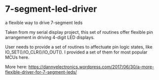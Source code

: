 # 7-segment-led-driver
a flexible way to drive 7-segment leds

Taken from my serial display project, this set of routines offer flexible pin arrangement in driving 4-digit LED displays.

User needs to provide a set of routines to affectuate pin logic states, like IO_SET()/IO_CLR()/IO_OUT(). I provided a set of them for most popular MCUs here.

More here: https://dannyelectronics.wordpress.com/2017/06/30/a-more-flexible-driver-for-7-segment-leds/
